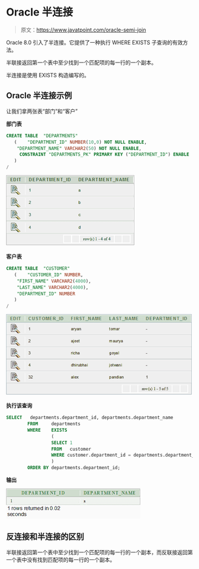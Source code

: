 # Oracle 半连接

> 原文：<https://www.javatpoint.com/oracle-semi-join>

Oracle 8.0 引入了半连接。它提供了一种执行 WHERE EXISTS 子查询的有效方法。

半联接返回第一个表中至少找到一个匹配项的每一行的一个副本。

半连接是使用 EXISTS 构造编写的。

## Oracle 半连接示例

让我们拿两张表“部门”和“客户”

**部门表**

```sql
CREATE TABLE  "DEPARTMENTS" 
   (	"DEPARTMENT_ID" NUMBER(10,0) NOT NULL ENABLE, 
	"DEPARTMENT_NAME" VARCHAR2(50) NOT NULL ENABLE, 
	 CONSTRAINT "DEPARTMENTS_PK" PRIMARY KEY ("DEPARTMENT_ID") ENABLE
   )
/

```

![Oracle Semi Join](img/8f2979116cb0ced4a0eccf82d3f428bc.png)

**客户表**

```sql
CREATE TABLE  "CUSTOMER" 
   (	"CUSTOMER_ID" NUMBER, 
	"FIRST_NAME" VARCHAR2(4000), 
	"LAST_NAME" VARCHAR2(4000), 
	"DEPARTMENT_ID" NUMBER
   )
/

```

![Oracle Semi Join 2](img/6d52ee686e55cda3778fcf3d791ddc14.png)

**执行该查询**

```sql
SELECT   departments.department_id, departments.department_name
        FROM     departments
        WHERE    EXISTS
                 (
                 SELECT 1
                 FROM   customer
                 WHERE customer.department_id = departments.department_id
                 )
        ORDER BY departments.department_id;

```

**输出**

![Oracle Semi Join 3](img/fd4247055c19f2c8a33d63c9dcdcc593.png)

## 反连接和半连接的区别

半联接返回第一个表中至少找到一个匹配项的每一行的一个副本，而反联接返回第一个表中没有找到匹配项的每一行的一个副本。